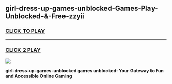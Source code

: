 
## girl-dress-up-games-unblocked-Games-Play-Unblocked-&-Free-zzyii
<h3>
<a href="https://premium76.site?title=girl-dress-up-games-unblocked&ref=24A">CLICK TO PLAY</a></h3>
<hr>

<h3>
<a href="https://premium76.site?title=girl-dress-up-games-unblocked&ref=24A">CLICK 2 PLAY</a>
  
</h3>

<a href="https://premium76.site?title=girl-dress-up-games-unblocked&ref=24A"><img src="https://clearcache.store/games.png"></a>


**girl-dress-up-games-unblocked games unblocked: Your Gateway to Fun and Accessible Online Gaming**
